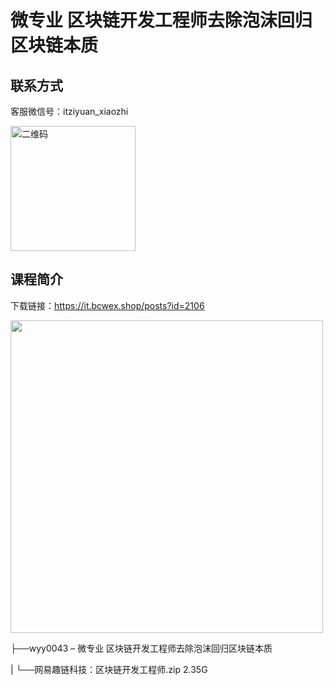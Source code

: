 # 微专业 区块链开发工程师去除泡沫回归区块链本质

## 联系方式

客服微信号：itziyuan_xiaozhi

<img src="https://ziyuanyun.oss-cn-guangzhou.aliyuncs.com/common/20240614073449/666b82192834a.jpg" width="200" height="200" alt="二维码">

## 课程简介

下载链接：https://it.bcwex.shop/posts?id=2106

<img src="https://ziyuanyun.oss-cn-guangzhou.aliyuncs.com/yun/20240515183650/6644904259aff.jpg" width="500" alt="">

  ├──wyy0043 &#8211; 微专业 区块链开发工程师去除泡沫回归区块链本质

 | └──网易趣链科技：区块链开发工程师.zip 2.35G

  